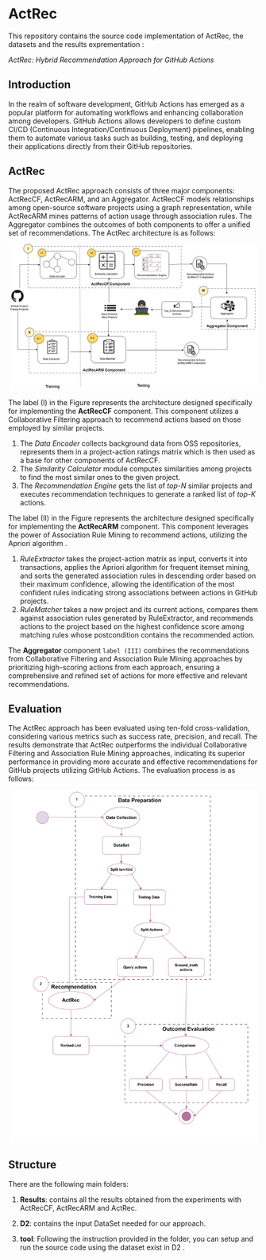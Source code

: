 # ActRec
This repository contains the source code implementation of ActRec, the datasets and the results exprementation :

_ActRec: Hybrid Recommendation Approach for GitHub Actions_


## Introduction

In the realm of software development, GitHub Actions has emerged as a popular platform for automating
workflows and enhancing collaboration among developers. GitHub Actions allows developers to define custom CI/CD (Continuous Integration/Continuous Deployment) pipelines, enabling them to automate various tasks such as building, testing, and deploying their applications directly from their GitHub repositories.

## ActRec
The proposed ActRec approach consists of three major components: ActRecCF, ActRecARM, and an Aggregator. ActRecCF models relationships among open-source software projects using a graph representation, while ActRecARM mines patterns of action usage through association rules. The Aggregator combines the outcomes of both components to offer a unified set of recommendations. The ActRec architecture is as follows:

<p align="center">
<img src="Images/ActRec.png" width="500">
</p>


The label (I) in the Figure represents the architecture designed specifically for implementing the <b>ActRecCF</b> component. This component utilizes a Collaborative Filtering approach to recommend actions based on those employed by similar projects.
1. The <i>Data Encoder</i> collects background data from OSS repositories, represents them in a project-action ratings matrix   which is then used as a base for other components of ActRecCF. 
2. The <i> Similarity Calculator</i> module computes similarities among projects to find the most similar ones to the given project. 
3. The <i>Recommendation Engine</i> gets the list of <i> top-N</i> similar projects and executes recommendation techniques to generate a ranked list of <i> top-K </i> actions.

The label (II) in the Figure represents the architecture designed specifically for implementing the <b>ActRecARM</b> component. This component leverages the power of Association Rule Mining to recommend actions, utilizing the Apriori algorithm .
1. <i>RuleExtractor</i> takes the project-action matrix as input, converts it into transactions, applies the Apriori algorithm for frequent itemset mining, and sorts the generated association rules in descending order based on their maximum confidence, allowing the identification of the most confident rules indicating strong associations between actions in GitHub projects.
2. <i>RuleMatcher</i>  takes a new project and its current actions, compares them against association rules generated by RuleExtractor, and recommends actions to the project based on the highest confidence score among matching rules whose postcondition contains the recommended action.

The <b>Aggregator</b> component ``label (III)`` combines the recommendations from Collaborative Filtering and Association Rule Mining approaches by prioritizing high-scoring actions from each approach, ensuring a comprehensive and refined set of actions for more effective and relevant recommendations.

## Evaluation 

The ActRec approach has been evaluated using ten-fold cross-validation, considering various metrics such as success rate, precision, and recall. The results demonstrate that ActRec outperforms the individual Collaborative Filtering and Association Rule Mining approaches, indicating its superior performance in providing more accurate and effective recommendations for GitHub projects utilizing GitHub Actions. The evaluation process is as follows:

<p align="center">
<img src="Images/Evaluation.png" width="500">
</p>

## Structure
There are the following main folders:

1. <b>Results</b>: contains all the results obtained from the experiments with ActRecCF, ActRecARM and ActRec.

2. <b>D2</b>: contains the input DataSet needed for our approach.

2. <b>tool</b>: Following the instruction provided in the folder, you can setup and run the source code using the dataset exist in D2 .
